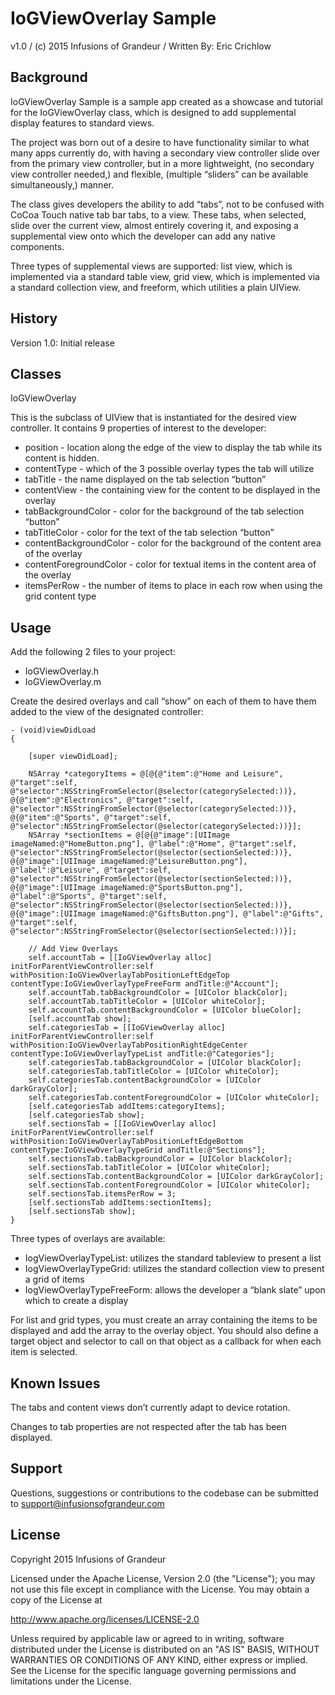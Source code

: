 # IoGViewOverlay Sample

v1.0 / (c) 2015 Infusions of Grandeur / Written By: Eric Crichlow

## Background

IoGViewOverlay Sample is a sample app created as a showcase and tutorial for the IoGViewOverlay class, which is designed to add supplemental display features to standard views.

The project was born out of a desire to have functionality similar to what many apps currently do, with having a secondary view controller slide over from the primary view controller, but in a more lightweight, (no secondary view controller needed,) and flexible, (multiple “sliders” can be available simultaneously,) manner.

The class gives developers the ability to add “tabs”, not to be confused with CoCoa Touch native tab bar tabs, to a view. These tabs, when selected, slide over the current view, almost entirely covering it, and exposing a supplemental view onto which the developer can add any native components.

Three types of supplemental views are supported: list view, which is implemented via a standard table view, grid view, which is implemented via a standard collection view, and freeform, which utilities a plain UIView.

## History

Version 1.0:	Initial release

## Classes

IoGViewOverlay

This is the subclass of UIView that is instantiated for the desired view controller.
It contains 9 properties of interest to the developer:

* position - location along the edge of the view to display the tab while its content is hidden. 
* contentType - which of the 3 possible overlay types the tab will utilize
* tabTitle - the name displayed on the tab selection “button”
* contentView - the containing view for the content to be displayed in the overlay
* tabBackgroundColor - color for the background of the tab selection “button”
* tabTitleColor - color for the text of the tab selection “button”
* contentBackgroundColor - color for the background of the content area of the overlay
* contentForegroundColor - color for textual items in the content area of the overlay
* itemsPerRow - the number of items to place in each row when using the grid content type

## Usage

Add the following 2 files to your project:

* IoGViewOverlay.h
* IoGViewOverlay.m

Create the desired overlays and call “show” on each of them to have them added to the view of the designated controller:

	- (void)viewDidLoad
	{

		[super viewDidLoad];
	
		NSArray *categoryItems = @[@{@"item":@"Home and Leisure", @"target":self, @"selector":NSStringFromSelector(@selector(categorySelected:))}, @{@"item":@"Electronics", @"target":self, @"selector":NSStringFromSelector(@selector(categorySelected:))}, @{@"item":@"Sports", @"target":self, @"selector":NSStringFromSelector(@selector(categorySelected:))}];
		NSArray *sectionItems = @[@{@"image":[UIImage imageNamed:@"HomeButton.png"], @"label":@"Home", @"target":self, @"selector":NSStringFromSelector(@selector(sectionSelected:))}, @{@"image":[UIImage imageNamed:@"LeisureButton.png"], @"label":@"Leisure", @"target":self, @"selector":NSStringFromSelector(@selector(sectionSelected:))}, @{@"image":[UIImage imageNamed:@"SportsButton.png"], @"label":@"Sports", @"target":self, @"selector":NSStringFromSelector(@selector(sectionSelected:))}, @{@"image":[UIImage imageNamed:@"GiftsButton.png"], @"label":@"Gifts", @"target":self, @"selector":NSStringFromSelector(@selector(sectionSelected:))}];
	
		// Add View Overlays
		self.accountTab = [[IoGViewOverlay alloc] initForParentViewController:self withPosition:IoGViewOverlayTabPositionLeftEdgeTop contentType:IoGViewOverlayTypeFreeForm andTitle:@"Account"];
		self.accountTab.tabBackgroundColor = [UIColor blackColor];
		self.accountTab.tabTitleColor = [UIColor whiteColor];
		self.accountTab.contentBackgroundColor = [UIColor blueColor];
		[self.accountTab show];
		self.categoriesTab = [[IoGViewOverlay alloc] initForParentViewController:self withPosition:IoGViewOverlayTabPositionRightEdgeCenter contentType:IoGViewOverlayTypeList andTitle:@"Categories"];
		self.categoriesTab.tabBackgroundColor = [UIColor blackColor];
		self.categoriesTab.tabTitleColor = [UIColor whiteColor];
		self.categoriesTab.contentBackgroundColor = [UIColor darkGrayColor];
		self.categoriesTab.contentForegroundColor = [UIColor whiteColor];
		[self.categoriesTab addItems:categoryItems];
		[self.categoriesTab show];
		self.sectionsTab = [[IoGViewOverlay alloc] initForParentViewController:self withPosition:IoGViewOverlayTabPositionLeftEdgeBottom contentType:IoGViewOverlayTypeGrid andTitle:@"Sections"];
		self.sectionsTab.tabBackgroundColor = [UIColor blackColor];
		self.sectionsTab.tabTitleColor = [UIColor whiteColor];
		self.sectionsTab.contentBackgroundColor = [UIColor darkGrayColor];
		self.sectionsTab.contentForegroundColor = [UIColor whiteColor];
		self.sectionsTab.itemsPerRow = 3;
		[self.sectionsTab addItems:sectionItems];
		[self.sectionsTab show];
	}

Three types of overlays are available:

* IogViewOverlayTypeList: utilizes the standard tableview to present a list
* IogViewOverlayTypeGrid: utilizes the standard collection view to present a grid of items
* IogViewOverlayTypeFreeForm: allows the developer a “blank slate” upon which to create a display

For list and grid types, you must create an array containing the items to be displayed and add the array to the overlay object. You should also define a target object and selector to call on that object as a callback for when each item is selected.

## Known Issues

The tabs and content views don’t currently adapt to device rotation.

Changes to tab properties are not respected after the tab has been displayed.

## Support

Questions, suggestions or contributions to the codebase can be submitted to support@infusionsofgrandeur.com

## License

Copyright 2015 Infusions of Grandeur

Licensed under the Apache License, Version 2.0 (the "License");
you may not use this file except in compliance with the License.
You may obtain a copy of the License at

http://www.apache.org/licenses/LICENSE-2.0

Unless required by applicable law or agreed to in writing, software
distributed under the License is distributed on an "AS IS" BASIS,
WITHOUT WARRANTIES OR CONDITIONS OF ANY KIND, either express or implied.
See the License for the specific language governing permissions and
limitations under the License.

